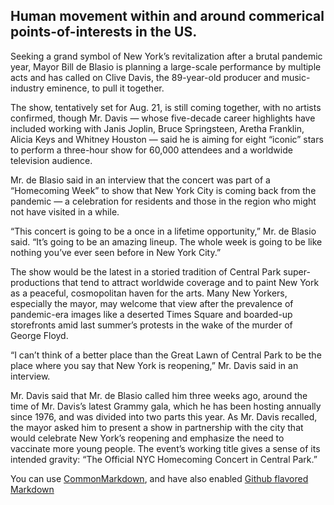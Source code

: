 ## Human movement within and around commerical points-of-interests in the US.
Seeking a grand symbol of New York’s revitalization after a brutal pandemic year, Mayor Bill de Blasio is planning a large-scale performance by multiple acts and has called on Clive Davis, the 89-year-old producer and music-industry eminence, to pull it together.

The show, tentatively set for Aug. 21, is still coming together, with no artists confirmed, though Mr. Davis — whose five-decade career highlights have included working with Janis Joplin, Bruce Springsteen, Aretha Franklin, Alicia Keys and Whitney Houston — said he is aiming for eight “iconic” stars to perform a three-hour show for 60,000 attendees and a worldwide television audience.

Mr. de Blasio said in an interview that the concert was part of a “Homecoming Week” to show that New York City is coming back from the pandemic — a celebration for residents and those in the region who might not have visited in a while.

“This concert is going to be a once in a lifetime opportunity,” Mr. de Blasio said. “It’s going to be an amazing lineup. The whole week is going to be like nothing you’ve ever seen before in New York City.”

The show would be the latest in a storied tradition of Central Park super-productions that tend to attract worldwide coverage and to paint New York as a peaceful, cosmopolitan haven for the arts. Many New Yorkers, especially the mayor, may welcome that view after the prevalence of pandemic-era images like a deserted Times Square and boarded-up storefronts amid last summer’s protests in the wake of the murder of George Floyd.

“I can’t think of a better place than the Great Lawn of Central Park to be the place where you say that New York is reopening,” Mr. Davis said in an interview.

Mr. Davis said that Mr. de Blasio called him three weeks ago, around the time of Mr. Davis’s latest Grammy gala, which he has been hosting annually since 1976, and was divided into two parts this year. As Mr. Davis recalled, the mayor asked him to present a show in partnership with the city that would celebrate New York’s reopening and emphasize the need to vaccinate more young people. The event’s working title gives a sense of its intended gravity: “The Official NYC Homecoming Concert in Central Park.”

You can use [CommonMarkdown](https://commonmark.org/help/), and have also enabled [Github flavored Markdown](https://gist.github.com/stevenyap/7038119)